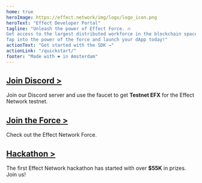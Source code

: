 ```yaml
---
home: true
heroImage: https://effect.network/img/logo/logo_icon.png
heroText: "Effect Developer Portal"
tagline: "Unleash the power of Effect Force. 🔥
Get access to the largest distributed workforce in the blockchain space.
Tap into the power of the force and launch your dApp today!"
actionText: "Get started with the SDK →"
actionLink: "/quickstart/"
footer: "Made with ❤️ in Amsterdam"
---
```



<div class="features">
    <div class="feature">
        <h2><a href="https://discord.gg/bq4teBnH3V">Join Discord ></a></h2> 
        <p>Join our Discord server and use the faucet to get <b>Testnet EFX</b> for the Effect Network testnet.</p>
    </div>
    <div class="feature">
        <h2><a href="https://testnet.effect.network">Join the Force ></a></h2> 
        <p>Check out the Effect Network Force.</p>
    </div>
    <div class="feature">
        <h2><a href="https://effect-network-hackathon.devpost.com">Hackathon &gt;</a></h2> 
        <p>The first Effect Network hackathon has started with over <b>$55K</b> in prizes. Join us!</p>
    </div>
</div>
